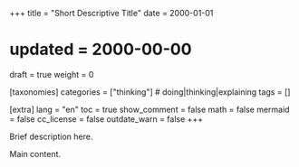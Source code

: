 +++
title = "Short Descriptive Title"
date = 2000-01-01
# updated = 2000-00-00
draft = true
weight = 0

[taxonomies]
categories = ["thinking"] # doing|thinking|explaining
tags = []

[extra]
lang = "en"
toc = true
show_comment = false
math = false
mermaid = false
cc_license = false
outdate_warn = false
+++

<!-- NOTE: copy this file to the `/blog` -->
<!-- directory, prefix the file with today's -->
<!-- date then write the content. -->

Brief description here.

<!-- more -->

Main content.
